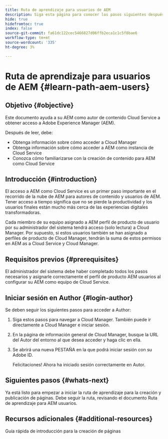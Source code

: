 ```yaml
---
title: Ruta de aprendizaje para usuarios de AEM
description: Siga esta página para conocer los pasos siguientes después de obtener acceso, si es un usuario AEM
hide: true
hidefromtoc: true
index: false
source-git-commit: fa61dc122cec5466827d06ffb2eca1c1c5f8bae6
workflow-type: tm+mt
source-wordcount: '335'
ht-degree: 3%

---
```


# Ruta de aprendizaje para usuarios de AEM {#learn-path-aem-users}

## Objetivo {#objective}

Este documento ayuda a su AEM como autor de contenido Cloud Service a obtener acceso a Adobe Experience Manager (AEM).

Después de leer, debe:

* Obtenga información sobre cómo acceder a Cloud Manager
* Obtenga información sobre cómo acceder a AEM como instancia de Cloud Service
* Conozca cómo familiarizarse con la creación de contenido para AEM como Cloud Service

## Introducción  {#introduction}

El acceso a AEM como Cloud Service es un primer paso importante en el recorrido de la nube de AEM para autores de contenido y usuarios de AEM. Tener acceso a tiempo significa que no se pierde la productividad y los usuarios finales están mucho más cerca de las experiencias digitales transformadoras.

Cada miembro de su equipo asignado a AEM perfil de producto de usuario por su administrador del sistema tendrá acceso (solo lectura) a Cloud Manager. Por supuesto, si estos usuarios también se han asignado a perfiles de producto de Cloud Manager, tendrán la suma de estos permisos en AEM as a Cloud Service y Cloud Manager.

## Requisitos previos  {#prerequisites}

El administrador del sistema debe haber completado todos los pasos necesarios y asignarle correctamente el perfil de producto AEM usuarios al configurar su AEM como equipo de Cloud Service.

## Iniciar sesión en Author {#login-author}

Se deben seguir los siguientes pasos para acceder a Author:

1. Siga estos pasos para navegar a Cloud Manager. También puede ir directamente a Cloud Manager e iniciar sesión.

1. En la página de información general de Cloud Manager, busque la URL del Autor del entorno al que desea acceder y haga clic en ella.

1. Se abrirá una nueva PESTAÑA en la que podrá iniciar sesión con su Adobe ID.

   Felicitaciones! Ahora ha iniciado sesión correctamente en Autor.

## Siguientes pasos {#whats-next}

Ya está listo para empezar a iniciar la ruta de aprendizaje para la creación y publicación de páginas. Debe seguir la ruta, revisando el documento Ruta de aprendizaje para AEM usuarios.

## Recursos adicionales {#additional-resources}

Guía rápida de introducción para la creación de páginas